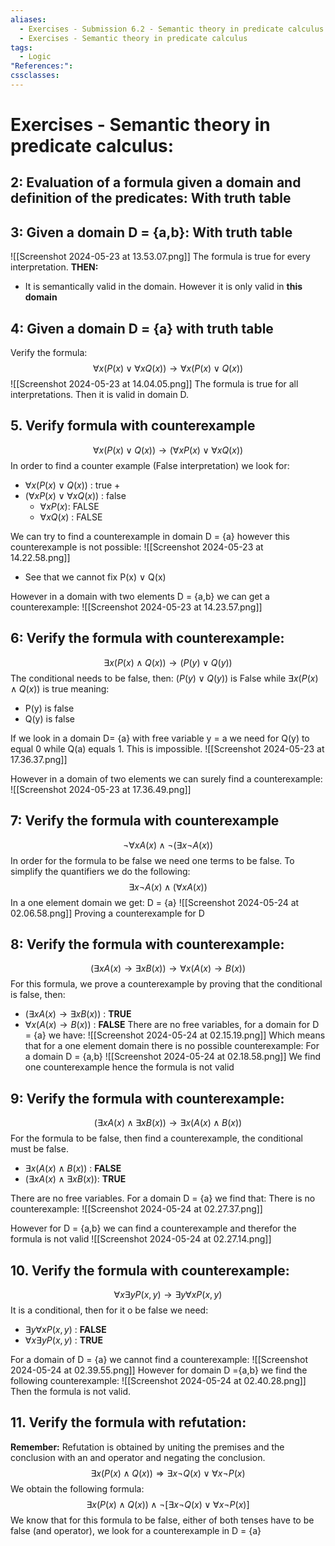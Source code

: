 ```yaml
---
aliases:
  - Exercises - Submission 6.2 - Semantic theory in predicate calculus
  - Exercises - Semantic theory in predicate calculus
tags:
  - Logic
"References:": 
cssclasses:
---
```

# Exercises - Semantic theory in predicate calculus: 

## 2: Evaluation of a formula given **a domain and definition of the predicates**: With truth table

## 3: Given a domain D = {a,b}: With truth table
![[Screenshot 2024-05-23 at 13.53.07.png]]
The formula is true for every interpretation. **THEN:**
+ It is semantically valid in the domain. However it is only valid in **this domain**

## 4: Given a domain D = {a} with truth table
Verify the formula: 
$$
\forall x (P(x) \lor \forall x Q(x)) \rightarrow \forall x(P(x) \lor Q(x))
$$
![[Screenshot 2024-05-23 at 14.04.05.png]]
The formula is true for all interpretations. Then it is valid in domain D.

## 5. Verify formula with counterexample
$$
\forall x(P(x) \lor Q(x)) \rightarrow (\forall x P(x) \lor \forall x Q(x))
$$
In order to find a counter example (False interpretation) we look for: 
+ $\forall x(P(x) \lor Q(x))$ : true
	+ 
+ $(\forall x P(x) \lor \forall x Q(x))$ : false
	+ $\forall x P(x)$: FALSE
	+ $\forall x Q(x)$ : FALSE

We can try to find a counterexample in domain D = {a} however this counterexample is not possible: 
![[Screenshot 2024-05-23 at 14.22.58.png]]
+ See that we cannot fix P(x) ∨ Q(x)

However in a domain with two elements  D = {a,b} we can get a counterexample: 
![[Screenshot 2024-05-23 at 14.23.57.png]]

## 6: Verify the formula with counterexample: 
$$
\exists x (P(x) \land Q(x)) \rightarrow (P(y)\lor Q(y))
$$
The conditional needs to be false, then: 
$(P(y)\lor Q(y))$ is False while $\exists x (P(x) \land Q(x))$ is true meaning:  
+ P(y) is false
+ Q(y) is false

If we look in a domain D= {a} with free variable y = a we need for Q(y) to equal 0 while Q(a) equals 1. This is impossible. 
![[Screenshot 2024-05-23 at 17.36.37.png]]

However in a domain of two elements we can surely find a counterexample: 
![[Screenshot 2024-05-23 at 17.36.49.png]]

## 7: Verify the formula with counterexample
$$
\lnot \forall x A(x) \land \lnot (\exists x \lnot A (x))
$$
In order for the formula to be false we need one terms to be false. To simplify the quantifiers we do the following: 
$$
\exists x \lnot A(x) \land (\forall x  A (x))
$$
In a one element domain we get: 
D = {a}
![[Screenshot 2024-05-24 at 02.06.58.png]]
Proving a counterexample for D

## 8: Verify the formula with counterexample: 
$$
(\exists x A(x) \rightarrow \exists x B(x)) \rightarrow \forall x (A(x)\rightarrow B(x))
$$
For this formula, we prove a counterexample by proving that the conditional is false, then: 
+ $(\exists x A(x) \rightarrow \exists x B(x))$ : **TRUE**
+ $\forall x (A(x)\rightarrow B(x))$ : **FALSE**
There are no free variables, for a domain for D = {a} we have:
![[Screenshot 2024-05-24 at 02.15.19.png]]
Which means that for a one element domain there is no possible counterexample: 
For a domain D = {a,b}
![[Screenshot 2024-05-24 at 02.18.58.png]]
We find one counterexample hence the formula is not valid

## 9: Verify the formula with counterexample: 
$$
(\exists xA(x)\land \exists x B(x)) \rightarrow \exists x (A(x)\land B(x))
$$
For the formula to be false, then find a counterexample, the conditional must be false. 
+ $\exists x (A(x)\land B(x))$ : **FALSE**
+ $(\exists xA(x)\land \exists x B(x))$: **TRUE**

There are no free variables. 
For a domain D = {a} we find that: There is no counterexample: ![[Screenshot 2024-05-24 at 02.27.37.png]]

However for D = {a,b} we can find a counterexample and therefor the formula is not valid
![[Screenshot 2024-05-24 at 02.27.14.png]]
## 10. Verify the formula with counterexample: 
$$
\forall x\exists y P(x,y) \rightarrow \exists y \forall x P(x,y)
$$
It is a conditional, then for it o be false we need: 
+ $\exists y \forall x P(x,y)$ : **FALSE**
+ $\forall x\exists y P(x,y)$ : **TRUE**

For a domain of D = {a} we cannot find a counterexample: 
![[Screenshot 2024-05-24 at 02.39.55.png]]
However for domain D ={a,b} we find the following counterexample: 
![[Screenshot 2024-05-24 at 02.40.28.png]]
Then the formula is not valid.

## 11. Verify the formula with refutation: 

**Remember:** Refutation is obtained by uniting the premises and the conclusion with an and operator and negating the conclusion. 
$$
\exists x (P(x) \land Q(x)) \Rightarrow \exists x \lnot Q(x) \lor \forall x \lnot P(x)
$$
We obtain the following formula: 
$$
\exists x (P(x) \land Q(x)) \land \lnot[\exists x \lnot Q(x) \lor \forall x \lnot P(x)]
$$
We know that for this formula to be false, either of both tenses have to be false (and operator), we look for a counterexample in D = {a}
